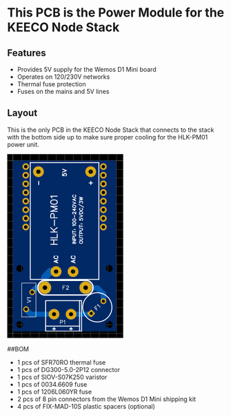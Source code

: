 # This PCB is the Power Module for the KEECO Node Stack
## Features
- Provides 5V supply for the Wemos D1 Mini board
- Operates on 120/230V networks
- Thermal fuse protection
- Fuses on the mains and 5V lines

## Layout
This is the only PCB in the KEECO Node Stack that connects to the stack with the bottom side up to make sure proper cooling for the HLK-PM01 power unit.

![PCB Image](https://github.com/KEECO-HomeAutomation/KEECO-HW-Designs/blob/master/PCBs/wemos_d1_mini/KEECO_Node_Stack_PowerModule/PCB_image.PNG?raw=true)

##BOM
 - 1 pcs of SFR70RO thermal fuse
 - 1 pcs of DG300-5.0-2P12 connector
 - 1 pcs of SIOV-S07K250 varistor
 - 1 pcs of 0034.6609 fuse
 - 1 pcs of 1206L060YR fuse
 - 2 pcs of 8 pin connectors from the Wemos D1 Mini shipping kit 
 - 4 pcs of FIX-MAD-10S plastic spacers (optional)

 
